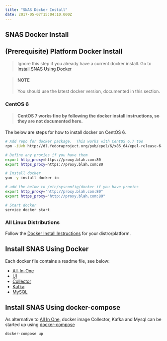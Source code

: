 ```yaml
---
title: "SNAS Docker Install"
date: 2017-05-07T15:04:10.000Z
---
```


## SNAS Docker Install

<!--more-->

(Prerequisite) Platform Docker Install
--------------------------------------

> Ignore this step if you already have a current docker install. Go to [Install SNAS Using Docker](#install-snas-using-docker)

> #### NOTE
> You should use the latest docker version, documented in this section.

### CentOS 6

> #### CentOS 7 works fine by following the docker install instructions, so they are not documented here. 

The below are steps for how to install docker on CentOS 6.

```sh
# Add repo for docker package.  This works with CentOS 6.7 too
rpm -iUvh http://dl.fedoraproject.org/pub/epel/6/x86_64/epel-release-6-8.noarch.rpm

# Define any proxies if you have them
export http_proxy=https://proxy.blah.com:80
export https_proxy=https://proxy.blah.com:80

# Install docker
yum -y install docker-io

# add the below to /etc/sysconfig/docker if you have proxies
export http_proxy="http://proxy.blah.com:80"
export https_proxy="http://proxy.blah.com:80"

# Start docker
service docker start 
```

### All Linux Distributions
Follow the [Docker Install Instructions](http://docs.docker.com/installation/) for your distro/platform. 


## Install SNAS Using Docker
Each docker file contains a readme file, see below:

* [All-In-One](install_aio)
* [UI](install_ui)
* [Collector](install_collector)
* [Kafka](install_kafka)
* [MySQL](install_mysql)

Install SNAS Using docker-compose
----------------------------
As alternative to [All In One](install_aio), docker image Collector, Kafka and Mysql can be started up using [docker-compose](https://docs.docker.com/compose/install/)

```
docker-compose up
```